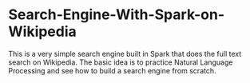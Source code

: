# Search-Engine-With-Spark-on-Wikipedia
This is a very simple search engine built in Spark that does the full text search on Wikipedia. The basic idea is to practice Natural Language Processing and see how to build a search engine from scratch.
